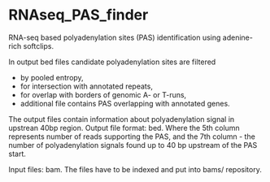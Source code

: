 # RNAseq_PAS_finder
RNA-seq based polyadenylation sites (PAS) identification using adenine-rich softclips.

In output bed files candidate polyadenylation sites are filtered 
  -  by pooled entropy,
  -  for intersection with annotated repeats,
  -  for overlap with borders of genomic A- or T-runs,
  -  additional file contains PAS overlapping with annotated genes.

The output files contain information about polyadenylation signal in upstrean 40bp region. 
Output file format: bed. Where the 5th column represents number of reads supporting the PAS, and the 7th column - the number of polyadenylation signals found up to 40 bp upstream of the PAS start. 

Input files: bam. The files have to be indexed and put into bams/ repository.
